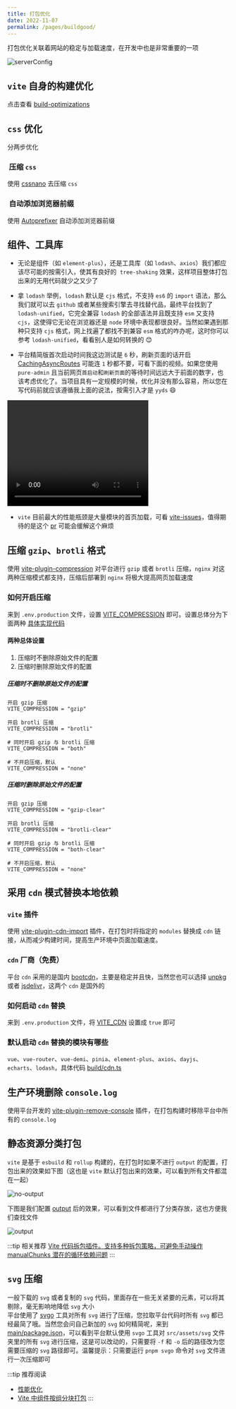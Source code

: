 ```yaml
---
title: 打包优化
date: 2022-11-07
permalink: /pages/buildgood/
---
```


打包优化关联着网站的稳定与加载速度，在开发中也是非常重要的一项

![serverConfig](~@alias/img/watermarks/buildgood.jpg)

## `vite` 自身的构建优化

点击查看 [build-optimizations](https://cn.vitejs.dev/guide/features.html#build-optimizations) <Badge text="vite官方文档"/>

## `css` 优化

分两步优化

### ​ 压缩 `css`

使用 [cssnano](/pages/tailwindcss/#cssnano) 去压缩 `css`

### ​ 自动添加浏览器前缀

使用 [Autoprefixer](/pages/tailwindcss/#autoprefixer) 自动添加浏览器前缀

## 组件、工具库

- 无论是组件（如 `element-plus`），还是工具库（如 `lodash`、`axios`）我们都应该尽可能的按需引入，使其有良好的  `tree-shaking` 效果，这样项目整体打包出来的无用代码就少之又少了

- 拿 `lodash` 举例，`lodash` 默认是 `cjs` 格式，不支持 `es6` 的 `import` 语法，那么我们就可以去 `github` 或者某些搜索引擎去寻找替代品，最终平台找到了 `lodash-unified`，它完全兼容 `lodash` 的全部语法并且既支持 `esm` 又支持 `cjs`，这使得它无论在浏览器还是 `node` 环境中表现都很良好。当然如果遇到那种只支持 `cjs` 格式，网上找遍了都找不到兼容 `esm` 格式的咋办呢，这时你可以参考 `lodash-unified`，看看别人是如何转换的 😊

- 平台精简版首次启动时间我这边测试是 `6` 秒，刷新页面的话开启 [CachingAsyncRoutes](https://gitee.com/yiming_chang/pure-admin-thin/blob/main/public/serverConfig.json#L19) 可能连 `1` 秒都不要，可看下面的视频。如果您使用 `pure-admin` 且当前网页`首启动`和`刷新页面`的等待时间远远大于前面的数字，也该考虑优化了。当项目具有一定规模的时候，优化并没有那么容易，所以您在写代码前就应该遵循我上面的说法，按需引入才是 `yyds` 😄  
<video width="320" height="240" controls>
  <source :src="$withBase('/video/start.mov')" type="video/mp4">
</video>

- `vite` 目前最大的性能瓶颈是大量模块的首页加载，可看 [vite-issues](https://github.com/vitejs/vite/issues/1309#issue-777569758)，值得期待的是这个 [pr](https://github.com/vitejs/vite/pull/10671) 可能会缓解这个麻烦

## 压缩 `gzip`、`brotli` 格式

使用 [vite-plugin-compression](https://github.com/vbenjs/vite-plugin-compression) 对平台进行 `gzip` 或者 `brotli` 压缩，`nginx` 对这两种压缩模式都支持，压缩后部署到 `nginx` 将极大提高网页加载速度

### 如何开启压缩

来到 `.env.production` 文件，设置 [VITE_COMPRESSION](https://gitee.com/yiming_chang/pure-admin-thin/blob/main/.env.production#L19) 即可。设置总体分为下面两种 [具体实现代码](https://gitee.com/yiming_chang/pure-admin-thin/blob/main/build/compress.ts)

#### 两种总体设置

1. 压缩时不删除原始文件的配置
2. 压缩时删除原始文件的配置

##### 压缩时不删除原始文件的配置

```.env.production
开启 gzip 压缩
VITE_COMPRESSION = "gzip"

开启 brotli 压缩
VITE_COMPRESSION = "brotli"

# 同时开启 gzip 与 brotli 压缩
VITE_COMPRESSION = "both"

# 不开启压缩，默认
VITE_COMPRESSION = "none"
```

##### 压缩时删除原始文件的配置

```.env.production
开启 gzip 压缩
VITE_COMPRESSION = "gzip-clear"

开启 brotli 压缩
VITE_COMPRESSION = "brotli-clear"

# 同时开启 gzip 与 brotli 压缩
VITE_COMPRESSION = "both-clear"

# 不开启压缩，默认
VITE_COMPRESSION = "none"
```

## 采用 `cdn` 模式替换本地依赖

### `vite` 插件

使用 [vite-plugin-cdn-import](https://github.com/MMF-FE/vite-plugin-cdn-import/blob/master/README.zh-CN.md) 插件，在打包时将指定的 `modules` 替换成 `cdn` 链接，从而减少构建时间，提高生产环境中页面加载速度。

### `cdn` 厂商（免费）

平台 `cdn` 采用的是国内 [bootcdn](https://www.bootcdn.cn)，主要是稳定并且快，当然您也可以选择 [unpkg](https://unpkg.com) 或者 [jsdelivr](https://www.jsdelivr.com)，这两个 `cdn` 是国外的

### 如何启动 `cdn` 替换

来到 `.env.production` 文件，将 [VITE_CDN](https://gitee.com/yiming_chang/pure-admin-thin/blob/main/.env.production#L14) 设置成 `true` 即可

### 默认启动 `cdn` 替换的模块有哪些

`vue`、`vue-router`、`vue-demi`、`pinia`、`element-plus`、`axios`、`dayjs`、`echarts`、`lodash`，具体代码 [build/cdn.ts](https://gitee.com/yiming_chang/pure-admin-thin/blob/main/build/cdn.ts)

## 生产环境删除 `console.log`

使用平台开发的 [vite-plugin-remove-console](https://github.com/xiaoxian521/vite-plugin-remove-console) 插件，在打包构建时移除平台中所有的 `console.log`

## 静态资源分类打包

`vite` 是基于 `esbuild` 和 `rollup` 构建的，在打包时如果不进行 `output` 的配置，打包出来的效果如下图（这也是 `vite` 默认打包出来的效果，可以看到所有文件都混在一起）

![no-output](~@alias/img/build/no-output.jpg)

下图是我们配置 [output](https://gitee.com/yiming_chang/pure-admin-thin/blob/main/vite.config.ts#L73-83) 后的效果，可以看到文件都进行了分类存放，这也方便我们查找文件

![output](~@alias/img/build/output.jpg)

:::tip 相关推荐
[Vite 代码拆包插件。支持多种拆包策略，可避免手动操作 manualChunks 潜在的循环依赖问题](https://github.com/sanyuan0704/vite-plugin-chunk-split/blob/master/README-CN.md)
:::

## `svg` 压缩

一般下载的 `svg` 或者复制的 `svg` 代码，里面存在一些无关紧要的元素，可以将其剔除，毫无影响地降低 `svg` 大小  
平台使用了 [svgo](https://www.npmjs.com/package/svgo) 工具对所有 `svg` 进行了压缩，您拉取平台代码时所有 `svg` 都已经最简了哦。当然您会问自己新加的 `svg` 如何精简呢，来到 [main/package.json](https://gitee.com/yiming_chang/pure-admin-thin/blob/main/package.json#L14)，可以看到平台默认使用 `svgo` 工具对 `src/assets/svg` 文件夹里的所有 `svg` 进行压缩，这是可以改动的，只需要将 `-f` 和 `-o` 后的路径改为您需要压缩的 `svg` 路径即可。温馨提示：只需要运行 `pnpm svgo` 命令对 `svg` 文件进行一次压缩即可

:::tip 推荐阅读

- [性能优化](https://cn.vuejs.org/guide/best-practices/performance.html) <Badge text="vue文档"/>
- [Vite 中组件按组分块打包](https://router.vuejs.org/zh/guide/advanced/lazy-loading.html#%E4%BD%BF%E7%94%A8-vite) <Badge text="vue-router文档"/>
  :::
